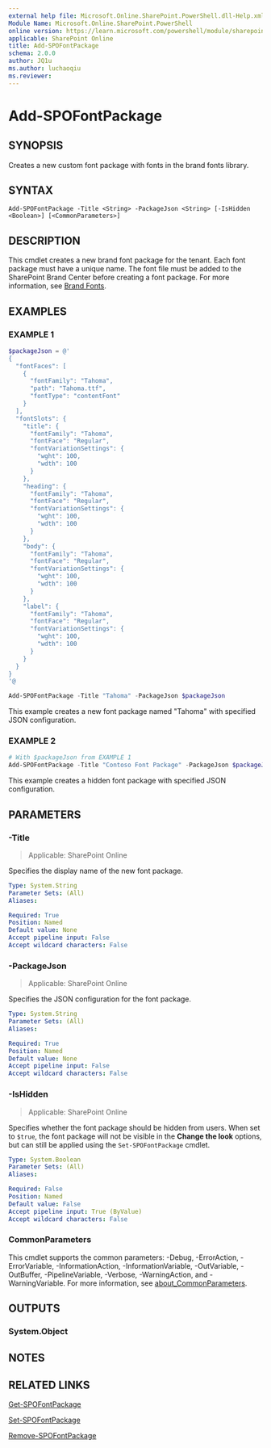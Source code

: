 ```yaml
---
external help file: Microsoft.Online.SharePoint.PowerShell.dll-Help.xml
Module Name: Microsoft.Online.SharePoint.PowerShell
online version: https://learn.microsoft.com/powershell/module/sharepoint-online/add-spofontpackage
applicable: SharePoint Online
title: Add-SPOFontPackage
schema: 2.0.0
author: JQ1u
ms.author: luchaoqiu
ms.reviewer:
---
```


# Add-SPOFontPackage

## SYNOPSIS

Creates a new custom font package with fonts in the brand fonts library.

## SYNTAX

```
Add-SPOFontPackage -Title <String> -PackageJson <String> [-IsHidden <Boolean>] [<CommonParameters>]
```

## DESCRIPTION

This cmdlet creates a new brand font package for the tenant. Each font package must have a unique name. The font file must be added to the SharePoint Brand Center before creating a font package. For more information, see [Brand Fonts](/sharepoint/brand-fonts).

## EXAMPLES

### EXAMPLE 1

```powershell
$packageJson = @'
{
  "fontFaces": [
    {
      "fontFamily": "Tahoma",
      "path": "Tahoma.ttf",
      "fontType": "contentFont"
    }
  ],
  "fontSlots": {
    "title": {
      "fontFamily": "Tahoma",
      "fontFace": "Regular",
      "fontVariationSettings": {
        "wght": 100,
        "wdth": 100
      }
    },
    "heading": {
      "fontFamily": "Tahoma",
      "fontFace": "Regular",
      "fontVariationSettings": {
        "wght": 100,
        "wdth": 100
      }
    },
    "body": {
      "fontFamily": "Tahoma",
      "fontFace": "Regular",
      "fontVariationSettings": {
        "wght": 100,
        "wdth": 100
      }
    },
    "label": {
      "fontFamily": "Tahoma",
      "fontFace": "Regular",
      "fontVariationSettings": {
        "wght": 100,
        "wdth": 100
      }
    }
  }
}
'@

Add-SPOFontPackage -Title "Tahoma" -PackageJson $packageJson
```

This example creates a new font package named "Tahoma" with specified JSON configuration.

### EXAMPLE 2

```powershell
# With $packageJson from EXAMPLE 1
Add-SPOFontPackage -Title "Contoso Font Package" -PackageJson $packageJson -IsHidden $true
```

This example creates a hidden font package with specified JSON configuration.

## PARAMETERS

### -Title

> Applicable: SharePoint Online

Specifies the display name of the new font package.

```yaml
Type: System.String
Parameter Sets: (All)
Aliases:

Required: True
Position: Named
Default value: None
Accept pipeline input: False
Accept wildcard characters: False
```

### -PackageJson

> Applicable: SharePoint Online

Specifies the JSON configuration for the font package.

```yaml
Type: System.String
Parameter Sets: (All)
Aliases:

Required: True
Position: Named
Default value: None
Accept pipeline input: False
Accept wildcard characters: False
```

### -IsHidden

> Applicable: SharePoint Online

Specifies whether the font package should be hidden from users. When set to `$true`, the font package will not be visible in the **Change the look** options, but can still be applied using the `Set-SPOFontPackage` cmdlet.

```yaml
Type: System.Boolean
Parameter Sets: (All)
Aliases:

Required: False
Position: Named
Default value: False
Accept pipeline input: True (ByValue)
Accept wildcard characters: False
```

### CommonParameters

This cmdlet supports the common parameters: -Debug, -ErrorAction, -ErrorVariable, -InformationAction, -InformationVariable, -OutVariable, -OutBuffer, -PipelineVariable, -Verbose, -WarningAction, and -WarningVariable. For more information, see [about_CommonParameters](https://go.microsoft.com/fwlink/?LinkID=113216).

## OUTPUTS

### System.Object

## NOTES

## RELATED LINKS

[Get-SPOFontPackage](Get-SPOFontPackage.md)

[Set-SPOFontPackage](Set-SPOFontPackage.md)

[Remove-SPOFontPackage](Remove-SPOFontPackage.md)
